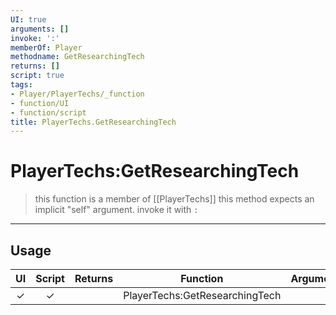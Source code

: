 ```yaml
---
UI: true
arguments: []
invoke: ':'
memberOf: Player
methodname: GetResearchingTech
returns: []
script: true
tags:
- Player/PlayerTechs/_function
- function/UI
- function/script
title: PlayerTechs.GetResearchingTech
---
```

# PlayerTechs:GetResearchingTech
> this function is a member of [[PlayerTechs]]
> this method expects an implicit "self" argument. invoke it with `:`
-----
## Usage
|  UI | Script | Returns | Function | Arguments |
|:---:|:------:|-------:|:--------:|:---------|
|✓|✓||PlayerTechs:GetResearchingTech||
